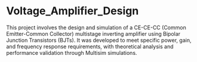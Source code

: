 # Voltage_Amplifier_Design
This project involves the design and simulation of a CE-CE-CC (Common Emitter-Common Collector) multistage inverting amplifier using Bipolar Junction Transistors (BJTs). It was developed to meet specific power, gain, and frequency response requirements, with theoretical analysis and performance validation through Multisim simulations.
